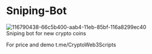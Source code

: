 # Sniping-Bot
![116790438-66c5b400-aab4-11eb-85bf-116a8299ec40](https://github.com/user-attachments/assets/891167cb-d43b-4d84-907c-b53b75635673)
<br />
Sniping bot for new crypto coins

For price and demo
t.me/CryptoWeb3Scripts
